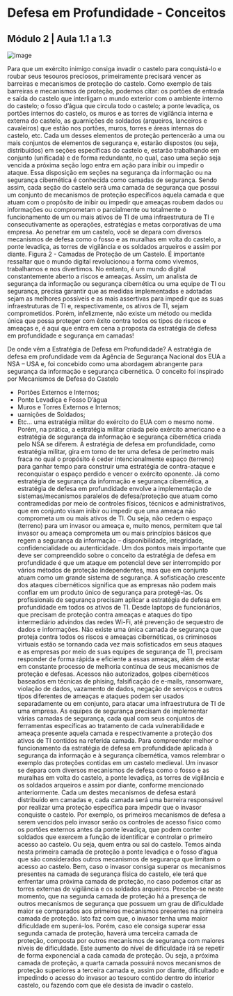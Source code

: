 # Defesa em Profundidade - Conceitos
## Módulo 2 | Aula 1.1 a 1.3

![image](https://user-images.githubusercontent.com/67568578/111884035-abcad680-899d-11eb-8ea6-54ca5737dce5.png)

Para que um exército inimigo consiga invadir o castelo para conquistá-lo e
roubar seus tesouros preciosos, primeiramente precisará vencer as barreiras e
mecanismos de proteção do castelo. Como exemplo de tais barreiras e mecanismos
de proteção, podemos citar: os portões de entrada e saída do castelo que interligam
o mundo exterior com o ambiente interno do castelo; o fosso d’água que circula todo
o castelo; a ponte levadiça, os portões internos do castelo, os muros e as torres de
vigilância interna e externa do castelo, as guarnições de soldados (arqueiros,
lanceiros e cavaleiros) que estão nos portões, muros, torres e áreas internas do
castelo, etc. Cada um desses elementos de proteção pertencerão a uma ou mais
conjuntos de elementos de segurança e, estarão dispostos (ou seja, distribuídos) em
seções específicas do castelo e, estarão trabalhando em conjunto (unificada) e de
forma redundante, no qual, caso uma seção seja vencida a próxima seção logo entra
em ação para inibir ou impedir o ataque.
Essa disposição em seções na segurança da informação ou na segurança
cibernética é conhecida como camadas de segurança. Sendo assim, cada seção do
castelo será uma camada de segurança que possui um conjunto de mecanismos de
proteção específicos aquela camada e que atuam com o propósito de inibir ou impedir
que ameaças roubem dados ou informações ou comprometam o parcialmente ou
totalmente o funcionamento de um ou mais ativos de TI de uma infraestrutura de TI e
consecutivamente as operações, estratégias e metas corporativas de uma empresa.
Ao penetrar em um castelo, você se depara com diversos mecanismos de
defesa como o fosso e as muralhas em volta do castelo, a ponte levadiça, as torres
de vigilância e os soldados arqueiros e assim por diante.
Figura 2 - Camadas de Proteção de um Castelo.
É importante ressaltar que o mundo digital revolucionou a forma como
vivemos, trabalhamos e nos divertimos. No entanto, é um mundo digital
constantemente aberto a riscos e ameaças. Assim, um analista de segurança da
informação ou segurança cibernética ou uma equipe de TI ou segurança, precisa
garantir que as medidas implementadas e adotadas sejam as melhores possíveis e
as mais assertivas para impedir que as suas infraestruturas de TI e, respectivamente,
os ativos de TI, sejam comprometidos. Porém, infelizmente, não existe um método ou
medida única que possa proteger com êxito contra todos os tipos de riscos e ameaças
e, é aqui que entra em cena a proposta da estratégia de defesa em profundidade e
segurança em camadas!

De onde vêm a Estratégia de Defesa em Profundidade?
A estratégia de defesa em profundidade vem da Agência de Segurança
Nacional dos EUA a NSA – USA e, foi concebido como uma abordagem abrangente
para segurança da informação e segurança cibernética. O conceito foi inspirado por
Mecanismos de Defesa do Castelo
- Portões Externos e Internos;
- Ponte Levadiça e Fosso D’água
- Muros e Torres Externos e Internos;
- uarnições de Soldados;
- Etc...
uma estratégia militar do exército do EUA com o mesmo nome. Porém, na prática, a
estratégia militar criada pelo exército americano e a estratégia de segurança da
informação e segurança cibernética criada pelo NSA se diferem.
A estratégia de defesa em profundidade, como estratégia militar, gira em
torno de ter uma defesa de perímetro mais fraca no qual o propósito é ceder
intencionalmente espaço (terreno) para ganhar tempo para construir uma estratégia
de contra-ataque e reconquistar o espaço perdido e vencer o exército oponente. Já
como estratégia de segurança da informação e segurança cibernética, a estratégia
de defesa em profundidade envolve a implementação de sistemas/mecanismos
paralelos de defesa/proteção que atuam como contramedidas por meio de controles
físicos, técnicos e administrativos, que em conjunto visam inibir ou impedir que uma
ameaça não comprometa um ou mais ativos de TI. Ou seja, não cedem o espaço
(terreno) para um invasor ou ameaça e, muito menos, permitem que tal invasor ou
ameaça comprometa um ou mais princípios básicos que regem a segurança da
informação – disponibilidade, integridade, confidencialidade ou autenticidade.
Um dos pontos mais importante que deve ser compreendido sobre o conceito
da estratégia de defesa em profundidade é que um ataque em potencial deve ser
interrompido por vários métodos de proteção independentes, mas que em conjunto
atuam como um grande sistema de segurança.
A sofisticação crescente dos ataques cibernéticos significa que as empresas
não podem mais confiar em um produto único de segurança para protegê-las. Os
profissionais de segurança precisam aplicar a estratégia de defesa em profundidade
em todos os ativos de TI. Desde laptops de funcionários, que precisam de proteção
contra ameaças e ataques do tipo intermediário advindos das redes Wi-Fi,
até prevenção de sequestro de dados e informações.
Não existe uma única camada de segurança que proteja contra todos os
riscos e ameaças cibernéticas, os criminosos virtuais estão se tornando cada vez
mais sofisticados em seus ataques e as empresas por meio de suas equipes de
segurança de TI, precisam responder de forma rápida e eficiente a essas ameaças,
além de estar em constante processo de melhoria contínua de seus mecanismos de
proteção e defesas.
Acessos não autorizados, golpes cibernéticos baseados em técnicas de
phising, falsificação de e-mails, ransomware, violação de dados, vazamento de
dados, negação de serviços e outros tipos diferentes de ameaças e ataques podem
ser usados separadamente ou em conjunto, para atacar uma infraestrutura de TI de
uma empresa. As equipes de segurança precisam de implementar várias camadas
de segurança, cada qual com seus conjuntos de ferramentas específicas ao
tratamento de cada vulnerabilidade e ameaça presente aquela camada e
respectivamente a proteção dos ativos de TI contidos na referida camada.
Para compreender melhor o funcionamento da estratégia de defesa em
profundidade aplicada à segurança da informação e à segurança cibernética, vamos
relembrar o exemplo das proteções contidas em um castelo medieval. Um invasor se
depara com diversos mecanismos de defesa como o fosso e as muralhas em volta do
castelo, a ponte levadiça, as torres de vigilância e os soldados arqueiros e assim por
diante, conforme mencionado anteriormente. Cada um destes mecanismos de defesa
estará distribuído em camadas e, cada camada será uma barreira responsável por
realizar uma proteção específica para impedir que o invasor conquiste o castelo.
Por exemplo, os primeiros mecanismos de defesa a serem vencidos pelo
invasor serão os controles de acesso físico como os portões externos antes da ponte
levadiça, que podem conter soldados que exercem a função de identificar e controlar
o primeiro acesso ao castelo. Ou seja, quem entra ou sai do castelo. Temos ainda
nesta primeira camada de proteção a ponte levadiça e o fosso d’agua que são
considerados outros mecanismos de segurança que limitam o acesso ao castelo.
Bem, caso o invasor consiga superar os mecanismos presentes na camada
de segurança física do castelo, ele terá que enfrentar uma próxima camada de
proteção, no caso podemos citar as torres externas de vigilância e os soldados
arqueiros.
Percebe-se neste momento, que na segunda camada de proteção há a
presença de outros mecanismos de segurança que possuem um grau de dificuldade
maior se comparados aos primeiros mecanismos presentes na primeira camada de
proteção. Isto faz com que, o invasor tenha uma maior dificuldade em superá-los.
Porém, caso ele consiga superar essa segunda camada de proteção, haverá uma
terceira camada de proteção, composta por outros mecanismos de segurança com
maiores níveis de dificuldade. Este aumento do nível de dificuldade irá se repetir de
forma exponencial a cada camada de proteção. Ou seja, a próxima camada de
proteção, a quarta camada possuirá novos mecanismos de proteção superiores a
terceira camada e, assim por diante, dificultado e impedindo o acesso do invasor ao
tesouro contido dentro do interior castelo, ou fazendo com que ele desista de invadir
o castelo.


